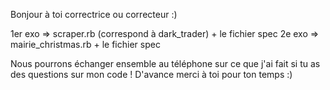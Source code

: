 Bonjour à toi correctrice ou correcteur :)

1er exo => scraper.rb (correspond à dark_trader) + le fichier spec
2e exo => mairie_christmas.rb + le fichier spec

Nous pourrons échanger ensemble au téléphone sur ce que j'ai fait si tu as des questions sur mon code !
D'avance merci à toi pour ton temps :)
